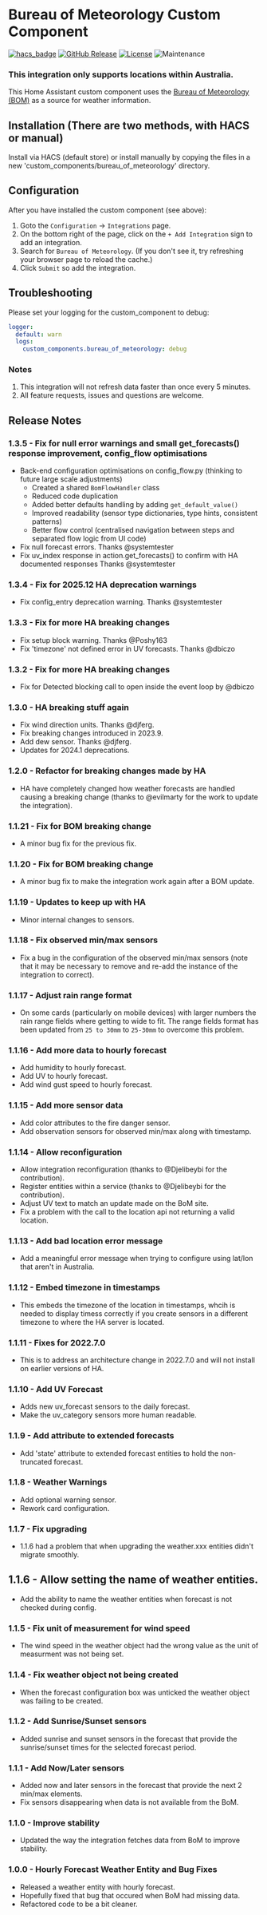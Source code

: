 # Bureau of Meteorology Custom Component

[![hacs_badge](https://img.shields.io/badge/HACS-Default-orange.svg?style=for-the-badge)](https://github.com/custom-components/hacs)
[![GitHub Release][releases-shield]][releases]
[![License][license-shield]](LICENSE.md)
![Maintenance](https://img.shields.io/maintenance/yes/2025?style=for-the-badge)

### **This integration only supports locations within Australia.**

This Home Assistant custom component uses the [Bureau of Meteorology (BOM)](http://www.bom.gov.au) as a source for weather information.

## Installation (There are two methods, with HACS or manual)

Install via HACS (default store) or install manually by copying the files in a new 'custom_components/bureau_of_meteorology' directory.

## Configuration

After you have installed the custom component (see above):

1. Goto the `Configuration` -> `Integrations` page.
2. On the bottom right of the page, click on the `+ Add Integration` sign to add an integration.
3. Search for `Bureau of Meteorology`. (If you don't see it, try refreshing your browser page to reload the cache.)
4. Click `Submit` so add the integration.

## Troubleshooting

Please set your logging for the custom_component to debug:

```yaml
logger:
  default: warn
  logs:
    custom_components.bureau_of_meteorology: debug
```

### Notes

1. This integration will not refresh data faster than once every 5 minutes.
2. All feature requests, issues and questions are welcome.

## Release Notes

### 1.3.5 - Fix for null error warnings and small get_forecasts() response improvement, config_flow optimisations
- Back-end configuration optimisations on config_flow.py (thinking to future large scale adjustments)
  - Created a shared `BomFlowHandler` class
  - Reduced code duplication
  - Added better defaults handling by adding `get_default_value()`
  - Improved readability (sensor type dictionaries, type hints, consistent patterns)
  - Better flow control (centralised navigation between steps and separated flow logic from UI code)
- Fix null forecast errors. Thanks @systemtester
- Fix uv_index response in action.get_forecasts() to confirm with HA documented responses Thanks @systemtester

### 1.3.4 - Fix for 2025.12 HA deprecation warnings
- Fix config_entry deprecation warning. Thanks @systemtester

### 1.3.3 - Fix for more HA breaking changes
- Fix setup block warning. Thanks @Poshy163
- Fix 'timezone' not defined error in UV forecasts. Thanks @dbiczo

### 1.3.2 - Fix for more HA breaking changes
- Fix for Detected blocking call to open inside the event loop by @dbiczo

### 1.3.0 - HA breaking stuff again
- Fix wind direction units. Thanks @djferg.
- Fix breaking changes introduced in 2023.9.
- Add dew sensor. Thanks @djferg.
- Updates for 2024.1 deprecations.

### 1.2.0 - Refactor for breaking changes made by HA
- HA have completely changed how weather forecasts are handled causing a breaking change (thanks to @evilmarty for the work to update the integration).

### 1.1.21 - Fix for BOM breaking change
- A minor bug fix for the previous fix.

### 1.1.20 - Fix for BOM breaking change
- A minor bug fix to make the integration work again after a BOM update.

### 1.1.19 - Updates to keep up with HA
- Minor internal changes to sensors.

### 1.1.18 - Fix observed min/max sensors
- Fix a bug in the configuration of the observed min/max sensors (note that it may be necessary to remove and re-add the instance of the integration to correct).

### 1.1.17 - Adjust rain range format
- On some cards (particularly on mobile devices) with larger numbers the rain range fields where getting to wide to fit. The range fields format has been updated from `25 to 30mm` to `25-30mm` to overcome this problem.

### 1.1.16 - Add more data to hourly forecast
- Add humidity to hourly forecast.
- Add UV to hourly forecast.
- Add wind gust speed to hourly forecast.

### 1.1.15 - Add more sensor data
- Add color attributes to the fire danger sensor.
- Add observation sensors for observed min/max along with timestamp.

### 1.1.14 - Allow reconfiguration
- Allow integration reconfiguration (thanks to @Djelibeybi for the contribution).
- Register entities within a service (thanks to @Djelibeybi for the contribution).
- Adjust UV text to match an update made on the BoM site.
- Fix a problem with the call to the location api not returning a valid location.

### 1.1.13 - Add bad location error message
- Add a meaningful error message when trying to configure using lat/lon that aren't in Australia.

### 1.1.12 - Embed timezone in timestamps
- This embeds the timezone of the location in timestamps, whcih is needed to display timess correctly if you create sensors in a different timezone to where the HA server is located.

### 1.1.11 - Fixes for 2022.7.0
- This is to address an architecture change in 2022.7.0 and will not install on earlier versions of HA.

### 1.1.10 - Add UV Forecast
- Adds new uv_forecast sensors to the daily forecast.
- Make the uv_category sensors more human readable.

### 1.1.9 - Add attribute to extended forecasts
- Add 'state' attribute to extended forecast entities to hold the non-truncated forecast.

### 1.1.8 - Weather Warnings
- Add optional warning sensor.
- Rework card configuration.

### 1.1.7 - Fix upgrading
- 1.1.6 had a problem that when upgrading the weather.xxx entities didn't migrate smoothly.

## 1.1.6 - Allow setting the name of weather entities.
- Add the ability to name the weather entities when forecast is not checked during config.

### 1.1.5 - Fix unit of measurement for wind speed
- The wind speed in the weather object had the wrong value as the unit of measurment was not being set.

### 1.1.4 - Fix weather object not being created
- When the forecast configuration box was unticked the weather object was failing to be created.

### 1.1.2 - Add Sunrise/Sunset sensors
- Added sunrise and sunset sensors in the forecast that provide the sunrise/sunset times for the selected forecast period.

### 1.1.1 - Add Now/Later sensors
- Added now and later sensors in the forecast that provide the next 2 min/max elements.
- Fix sensors disappearing when data is not available from the BoM.

### 1.1.0 - Improve stability
- Updated the way the integration fetches data from BoM to improve stability.

### 1.0.0 - Hourly Forecast Weather Entity and Bug Fixes
- Released a weather entity with hourly forecast.
- Hopefully fixed that bug that occured when BoM had missing data.
- Refactored code to be a bit cleaner.

[hacs]: https://hacs.xyz
[hacsbadge]: https://img.shields.io/badge/HACS-Default-orange.svg?style=for-the-badge
[license-shield]: https://img.shields.io/github/license/bremor/bureau_of_meteorology.svg?style=for-the-badge
[releases-shield]: https://img.shields.io/github/release/bremor/bureau_of_meteorology.svg?style=for-the-badge
[releases]: https://github.com/bremor/bureau_of_meteorology/releases
